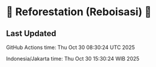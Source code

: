 
# 🌳 Reforestation (Reboisasi) 🌲

## Last Updated

GitHub Actions time: Thu Oct 30 08:30:24 UTC 2025

Indonesia/Jakarta time: Thu Oct 30 15:30:24 WIB 2025
